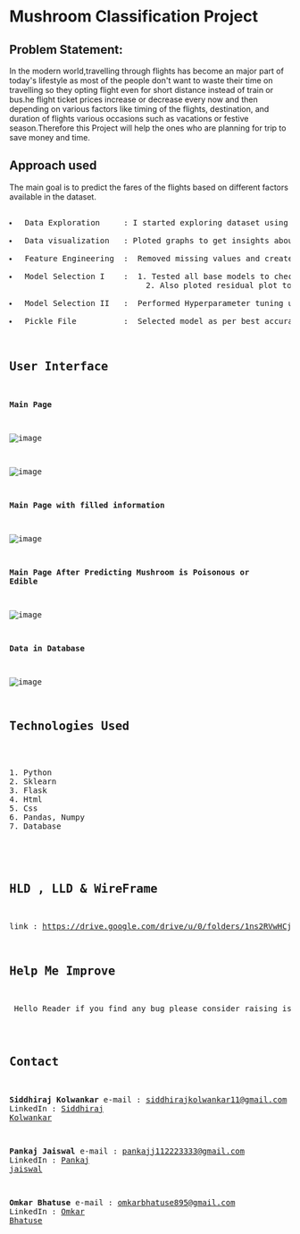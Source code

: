 # Mushroom Classification Project

## Problem Statement:

<p>In the modern world,travelling through flights has become an major part of today's lifestyle as most of the people don't want to waste their time on travelling so they opting flight even for short distance instead of train or bus.he flight ticket prices increase or decrease every now and then depending on various factors like timing of the flights, destination, and duration of flights various occasions such as vacations or festive season.Therefore this Project will help the ones who are planning for trip to save money and time.</p>


## Approach used
<p>The main goal is to predict the fares of the flights based on different factors available in the dataset.</p>
<pre> 
<li> Data Exploration     : I started exploring dataset using pandas,numpy,matplotlib and seaborn. </li>
<li> Data visualization   : Ploted graphs to get insights about dependend and independed variables. </li>
<li> Feature Engineering  :  Removed missing values and created new features as per insights.</li>
<li> Model Selection I    :  1. Tested all base models to check the base accuracy.
                             2. Also ploted residual plot to check whether a model is a good fit or not.</li>
<li> Model Selection II   :  Performed Hyperparameter tuning using gridsearchCV and randomizedSearchCV.</li>
<li> Pickle File          :  Selected model as per best accuracy and created pickle file using joblib .</li>





 
## User Interface 

**Main Page**

![image](https://user-images.githubusercontent.com/88200767/138545555-a257613f-5107-4bac-99bc-eb77ae6242e6.png)


![image](https://user-images.githubusercontent.com/88200767/138545562-044b435a-3f35-46ba-9a51-860a83c28cf3.png)



**Main Page with filled information**

![image](https://user-images.githubusercontent.com/88200767/138545579-a3fd78d7-9e7e-4d34-ab20-35847e85687a.png)



**Main Page After Predicting Mushroom is Poisonous or Edible**

![image](https://user-images.githubusercontent.com/88200767/138545663-ec88e93d-89ba-4bd7-9635-b76846c09308.png)



**Data in Database**

![image](https://user-images.githubusercontent.com/88200767/138545670-96d10e1b-6b30-47be-b238-aebf3217f5e7.png)

## Technologies Used
<pre> 
1. Python 
2. Sklearn
3. Flask
4. Html
5. Css
6. Pandas, Numpy 
7. Database 

</pre>



## HLD , LLD & WireFrame
link : https://drive.google.com/drive/u/0/folders/1ns2RVwHCj0FcPqfWrZcAIRIKqEcLwwwQ

## Help Me Improve
<p> Hello Reader if you find any bug please consider raising issue I will address them asap.</p>




## Contact 

**Siddhiraj Kolwankar**
e-mail   : siddhirajkolwankar11@gmail.com
LinkedIn : [Siddhiraj Kolwankar](https://www.linkedin.com/in/siddhiraj-kolwankar/)

**Pankaj Jaiswal**
e-mail   : pankajj112223333@gmail.com
LinkedIn : [Pankaj jaiswal](https://www.linkedin.com/in/pankaj-jaiswal-2b23a9200/)

**Omkar Bhatuse**
e-mail   : omkarbhatuse895@gmail.com
LinkedIn : [Omkar Bhatuse](https://www.linkedin.com/in/omkar-bhatuse-b160471b8/)



